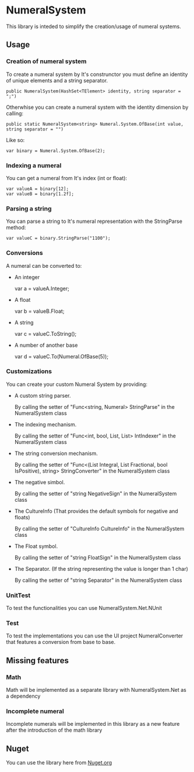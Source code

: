 # NumeralSystem

This library is inteded to simplify the creation/usage of numeral systems.


## Usage

### Creation of numeral system

To create a numeral system by It's construnctor you must define an identity of unique elements and a string separator.

    public NumeralSystem(HashSet<TElement> identity, string separator = ";")

Otherwhise you can create a numeral system with the identity dimension by calling:

    public static NumeralSystem<string> Numeral.System.OfBase(int value, string separator = "")
Like so:

    var binary = Numeral.System.OfBase(2);
### Indexing a numeral
You can get a numeral from It's index (int or float):

    var valueA = binary[12];
    var valueB = binary[1.2f];
### Parsing a string
You can parse a string to It's numeral representation with the StringParse method:

    var valueC = binary.StringParse("1100");
### Conversions
A numeral can be converted to:

- An integer


    var a = valueA.Integer;
- A float


    var b = valueB.Float;
- A string
    

    var c = valueC.ToString();
- A number of another base


    var d = valueC.To(Numeral.OfBase(5));
### Customizations
You can create your custom Numeral System by providing:

- A custom string parser.
    
    By calling the setter of "Func<string, Numeral<TElement>> StringParse" in the NumeralSystem class
- The indexing mechanism.

  By calling the setter of "Func<int, bool, List<TElement>, List<TElement>> IntIndexer" in the NumeralSystem class
- The string conversion mechanism.
    
    By calling the setter of "Func<(List<TElement> Integral, List<TElement> Fractional, bool IsPositive), string> StringConverter" in the NumeralSystem class
- The negative simbol.

  By calling the setter of "string NegativeSign" in the NumeralSystem class
- The CultureInfo (That provides the default symbols for negative and floats)

    By calling the setter of "CultureInfo CultureInfo" in the NumeralSystem class
- The Float symbol.
    
    By calling the setter of "string FloatSign" in the NumeralSystem class
- The Separator. (If the string representing the value is longer than 1 char)

    By calling the setter of "string Separator" in the NumeralSystem class

### UnitTest

To test the functionalities you can use NumeralSystem.Net.NUnit

### Test
To test the implementations you can use the UI project NumeralConverter that features a conversion from base to base.

## Missing features
### Math

Math will be implemented as a separate library with NumeralSystem.Net as a dependency

### Incomplete numeral

Incomplete numerals will be implemented in this library as a new feature after the introduction of the math library

## Nuget
You can use the library here from [Nuget.org](https://www.nuget.org/packages/NumeralSystems.Net)
